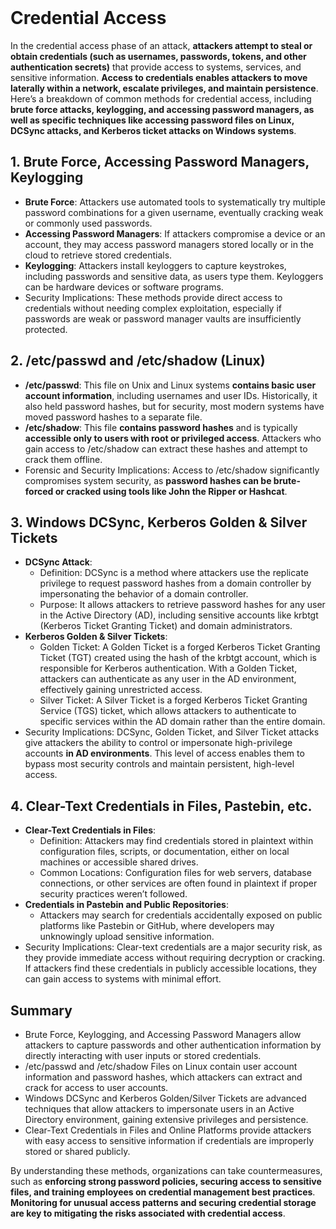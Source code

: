 <br>

# Credential Access
In the credential access phase of an attack, **attackers attempt to steal or obtain credentials (such as usernames, passwords, tokens, and other authentication secrets)** that provide access to systems, services, and sensitive information. **Access to credentials enables attackers to move laterally within a network, escalate privileges, and maintain persistence**. Here’s a breakdown of common methods for credential access, including **brute force attacks, keylogging, and accessing password managers, as well as specific techniques like accessing password files on Linux, DCSync attacks, and Kerberos ticket attacks on Windows systems**.

## 1. Brute Force, Accessing Password Managers, Keylogging
  - **Brute Force**: Attackers use automated tools to systematically try multiple password combinations for a given username, eventually cracking weak or commonly used passwords.
  - **Accessing Password Managers**: If attackers compromise a device or an account, they may access password managers stored locally or in the cloud to retrieve stored credentials.
  - **Keylogging**: Attackers install keyloggers to capture keystrokes, including passwords and sensitive data, as users type them. Keyloggers can be hardware devices or software programs.
  - Security Implications: These methods provide direct access to credentials without needing complex exploitation, especially if passwords are weak or password manager vaults are insufficiently protected.

## 2. /etc/passwd and /etc/shadow (Linux)
  - **/etc/passwd**: This file on Unix and Linux systems **contains basic user account information**, including usernames and user IDs. Historically, it also held password hashes, but for security, most modern systems have moved password hashes to a separate file.
  - **/etc/shadow**: This file **contains password hashes** and is typically **accessible only to users with root or privileged access**. Attackers who gain access to /etc/shadow can extract these hashes and attempt to crack them offline.
  - Forensic and Security Implications: Access to /etc/shadow significantly compromises system security, as **password hashes can be brute-forced or cracked using tools like John the Ripper or Hashcat**.

## 3. Windows DCSync, Kerberos Golden & Silver Tickets
  - **DCSync Attack**:
    - Definition: DCSync is a method where attackers use the replicate privilege to request password hashes from a domain controller by impersonating the behavior of a domain controller.
    - Purpose: It allows attackers to retrieve password hashes for any user in the Active Directory (AD), including sensitive accounts like krbtgt (Kerberos Ticket Granting Ticket) and domain administrators.
  - **Kerberos Golden & Silver Tickets**:
    - Golden Ticket: A Golden Ticket is a forged Kerberos Ticket Granting Ticket (TGT) created using the hash of the krbtgt account, which is responsible for Kerberos authentication. With a Golden Ticket, attackers can authenticate as any user in the AD environment, effectively gaining unrestricted access.
    - Silver Ticket: A Silver Ticket is a forged Kerberos Ticket Granting Service (TGS) ticket, which allows attackers to authenticate to specific services within the AD domain rather than the entire domain.
  - Security Implications: DCSync, Golden Ticket, and Silver Ticket attacks give attackers the ability to control or impersonate high-privilege accounts **in AD environments**. This level of access enables them to bypass most security controls and maintain persistent, high-level access.

## 4. Clear-Text Credentials in Files, Pastebin, etc.
  - **Clear-Text Credentials in Files**:
    - Definition: Attackers may find credentials stored in plaintext within configuration files, scripts, or documentation, either on local machines or accessible shared drives.
    - Common Locations: Configuration files for web servers, database connections, or other services are often found in plaintext if proper security practices weren’t followed.
  - **Credentials in Pastebin and Public Repositories**:
    - Attackers may search for credentials accidentally exposed on public platforms like Pastebin or GitHub, where developers may unknowingly upload sensitive information.
  - Security Implications: Clear-text credentials are a major security risk, as they provide immediate access without requiring decryption or cracking. If attackers find these credentials in publicly accessible locations, they can gain access to systems with minimal effort.

## Summary
  - Brute Force, Keylogging, and Accessing Password Managers allow attackers to capture passwords and other authentication information by directly interacting with user inputs or stored credentials.
  - /etc/passwd and /etc/shadow Files on Linux contain user account information and password hashes, which attackers can extract and crack for access to user accounts.
  - Windows DCSync and Kerberos Golden/Silver Tickets are advanced techniques that allow attackers to impersonate users in an Active Directory environment, gaining extensive privileges and persistence.
  - Clear-Text Credentials in Files and Online Platforms provide attackers with easy access to sensitive information if credentials are improperly stored or shared publicly.

By understanding these methods, organizations can take countermeasures, such as **enforcing strong password policies, securing access to sensitive files, and training employees on credential management best practices**. **Monitoring for unusual access patterns and securing credential storage are key to mitigating the risks associated with credential access**.  
<br>